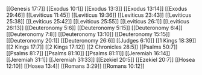 [[Genesis 17:7]]
[[Exodus 10:1]]
[[Exodus 13:3]]
[[Exodus 13:14]]
[[Exodus 29:46]]
[[Leviticus 11:45]]
[[Leviticus 19:36]]
[[Leviticus 23:43]]
[[Leviticus 25:38]]
[[Leviticus 25:42]]
[[Leviticus 25:55]]
[[Leviticus 26:1]]
[[Leviticus 26:13]]
[[Deuteronomy 5:6]]
[[Deuteronomy 5:15]]
[[Deuteronomy 6:4]]
[[Deuteronomy 7:8]]
[[Deuteronomy 13:10]]
[[Deuteronomy 15:15]]
[[Deuteronomy 20:1]]
[[Deuteronomy 26:6]]
[[Judges 6:10]]
[[1 Kings 18:39]]
[[2 Kings 17:7]]
[[2 Kings 17:12]]
[[2 Chronicles 28:5]]
[[Psalms 50:7]]
[[Psalms 81:7]]
[[Psalms 81:10]]
[[Psalms 81:11]]
[[Jeremiah 16:14]]
[[Jeremiah 31:1]]
[[Jeremiah 31:33]]
[[Ezekiel 20:5]]
[[Ezekiel 20:7]]
[[Hosea 12:10]]
[[Hosea 13:4]]
[[Romans 3:29]]
[[Romans 10:12]]
